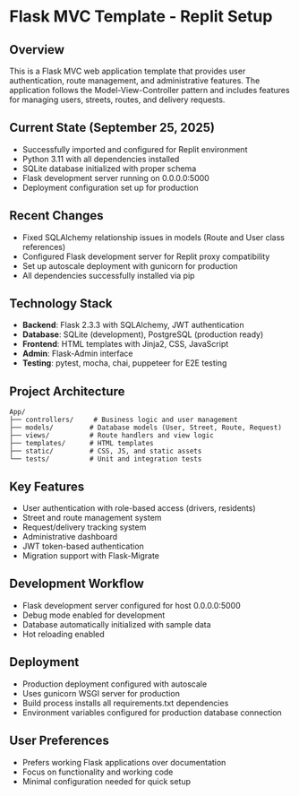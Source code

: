 # Flask MVC Template - Replit Setup

## Overview
This is a Flask MVC web application template that provides user authentication, route management, and administrative features. The application follows the Model-View-Controller pattern and includes features for managing users, streets, routes, and delivery requests.

## Current State (September 25, 2025)
- Successfully imported and configured for Replit environment
- Python 3.11 with all dependencies installed 
- SQLite database initialized with proper schema
- Flask development server running on 0.0.0.0:5000
- Deployment configuration set up for production

## Recent Changes
- Fixed SQLAlchemy relationship issues in models (Route and User class references)
- Configured Flask development server for Replit proxy compatibility
- Set up autoscale deployment with gunicorn for production
- All dependencies successfully installed via pip

## Technology Stack
- **Backend**: Flask 2.3.3 with SQLAlchemy, JWT authentication
- **Database**: SQLite (development), PostgreSQL (production ready)
- **Frontend**: HTML templates with Jinja2, CSS, JavaScript
- **Admin**: Flask-Admin interface
- **Testing**: pytest, mocha, chai, puppeteer for E2E testing

## Project Architecture
```
App/
├── controllers/     # Business logic and user management
├── models/         # Database models (User, Street, Route, Request)
├── views/          # Route handlers and view logic
├── templates/      # HTML templates
├── static/         # CSS, JS, and static assets
└── tests/          # Unit and integration tests
```

## Key Features
- User authentication with role-based access (drivers, residents)
- Street and route management system
- Request/delivery tracking system
- Administrative dashboard
- JWT token-based authentication
- Migration support with Flask-Migrate

## Development Workflow
- Flask development server configured for host 0.0.0.0:5000
- Debug mode enabled for development
- Database automatically initialized with sample data
- Hot reloading enabled

## Deployment
- Production deployment configured with autoscale
- Uses gunicorn WSGI server for production
- Build process installs all requirements.txt dependencies
- Environment variables configured for production database connection

## User Preferences
- Prefers working Flask applications over documentation
- Focus on functionality and working code
- Minimal configuration needed for quick setup